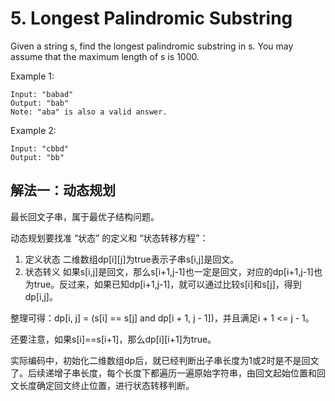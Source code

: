# 5. Longest Palindromic Substring

Given a string s, find the longest palindromic substring in s. You may assume that the maximum length of s is 1000.

Example 1:
```
Input: "babad"
Output: "bab"
Note: "aba" is also a valid answer.
```
Example 2:
```
Input: "cbbd"
Output: "bb"
```
## 解法一：动态规划

最长回文子串，属于最优子结构问题。

动态规划要找准 “状态” 的定义和 “状态转移方程”：

1. 定义状态
   二维数组dp[i][j]为true表示子串s[i,j]是回文。
2. 状态转义
   如果s[i,j]是回文，那么s[i+1,j-1]也一定是回文，对应的dp[i+1,j-1]也为true。反过来，如果已知dp[i+1,j-1]，就可以通过比较s[i]和s[j]，得到dp[i,j]。

整理可得：dp[i, j] = (s[i] == s[j] and dp[i + 1, j - 1])，并且满足i + 1 <= j - 1。

还要注意，如果s[i]==s[i+1]，那么dp[i][i+1]为true。

实际编码中，初始化二维数组dp后，就已经判断出子串长度为1或2时是不是回文了。后续递增子串长度，每个长度下都遍历一遍原始字符串，由回文起始位置和回文长度确定回文终止位置，进行状态转移判断。